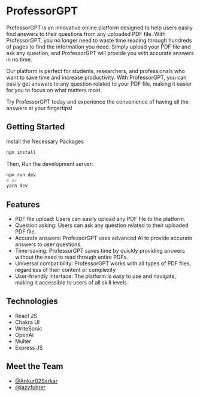 # ProfessorGPT
ProfessorGPT is an innovative online platform designed to help users easily find answers to their questions from any uploaded PDF file. With ProfessorGPT, you no longer need to waste time reading through hundreds of pages to find the information you need. Simply upload your PDF file and ask any question, and ProfessorGPT will provide you with accurate answers in no time. 


Our platform is perfect for students, researchers, and professionals who want to save time and increase productivity. With ProfessorGPT, you can easily get answers to any question related to your PDF file, making it easier for you to focus on what matters most. 


Try ProfessorGPT today and experience the convenience of having all the answers at your fingertips!

## Getting Started
Install the Necessary Packages
```bash
npm install
```
Then, Run the development server:

```bash
npm run dev
# or
yarn dev
```

## Features
* PDF file upload: Users can easily upload any PDF file to the platform.
* Question asking: Users can ask any question related to their uploaded PDF file.
* Accurate answers: ProfessorGPT uses advanced AI to provide accurate answers to user questions.
* Time-saving: ProfessorGPT saves time by quickly providing answers without the need to read through entire PDFs.
* Universal compatibility: ProfessorGPT works with all types of PDF files, regardless of their content or complexity
* User-friendly interface: The platform is easy to use and navigate, making it accessible to users of all skill levels

## Technologies
* React JS
* Chakra UI
* WriteSonic
* OpenAi
* Multer
* Express JS

## Meet the Team
* [@Ankur02Sarkar](https://github.com/Ankur02Sarkar/)
* [@lazyfuhrer](https://github.com/lazyfuhrer/)
